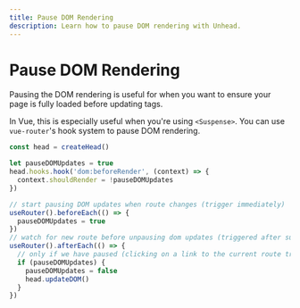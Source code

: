 ```yaml
---
title: Pause DOM Rendering
description: Learn how to pause DOM rendering with Unhead.
---
```


# Pause DOM Rendering

Pausing the DOM rendering is useful for when you want to ensure your page is fully loaded before updating tags.

In Vue, this is especially useful when you're using `<Suspense>`.  You can use `vue-router`'s hook system to pause DOM rendering.

```ts
const head = createHead()

let pauseDOMUpdates = true
head.hooks.hook('dom:beforeRender', (context) => {
  context.shouldRender = !pauseDOMUpdates
})

// start pausing DOM updates when route changes (trigger immediately)
useRouter().beforeEach(() => {
  pauseDOMUpdates = true
})
// watch for new route before unpausing dom updates (triggered after suspense resolved)
useRouter().afterEach(() => {
  // only if we have paused (clicking on a link to the current route triggers this)
  if (pauseDOMUpdates) {
    pauseDOMUpdates = false
    head.updateDOM()
  }
})
```
